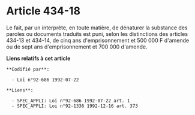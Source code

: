 # Article 434-18

Le fait, par un interprète, en toute matière, de dénaturer la substance des paroles ou documents traduits est puni, selon les
distinctions des articles 434-13 et 434-14, de cinq ans d'emprisonnement et 500 000 F d'amende ou de sept ans
d'emprisonnement et 700 000 d'amende.

**Liens relatifs à cet article**

	**Codifié par**:

	  - Loi n°92-686 1992-07-22

	**Liens**:

	  - SPEC_APPLI: Loi n°92-686 1992-07-22 art. 1
	  - SPEC_APPLI: Loi n°92-1336 1992-12-16 art. 373
